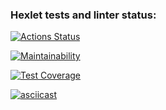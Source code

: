 ### Hexlet tests and linter status:

[![Actions Status](https://github.com/SidorovVladimir/frontend-project-46/workflows/hexlet-check/badge.svg)](https://github.com/SidorovVladimir/frontend-project-46/actions)

[![Maintainability](https://api.codeclimate.com/v1/badges/4f39bb78d1717725bfd0/maintainability)](https://codeclimate.com/github/SidorovVladimir/frontend-project-46/maintainability)

[![Test Coverage](https://api.codeclimate.com/v1/badges/4f39bb78d1717725bfd0/test_coverage)](https://codeclimate.com/github/SidorovVladimir/frontend-project-46/test_coverage)

[![asciicast](https://asciinema.org/a/oqAHjYAYcD951tHTckB3Xnqmo.svg)](https://asciinema.org/a/oqAHjYAYcD951tHTckB3Xnqmo)
